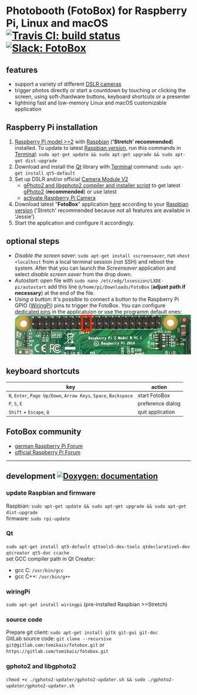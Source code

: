 # Photobooth (FotoBox) for Raspberry Pi, Linux and macOS [![Travis CI: build status](https://travis-ci.org/tomikais/fotobox.svg?branch=develop)](https://travis-ci.org/tomikais/fotobox) [![Slack: FotoBox](https://img.shields.io/badge/slack-FotoBox-blue.svg?logo=slack)](https://foto-box.slack.com/messages/CL3JQ1VJ8/)

## features

* support a variety of different [DSLR cameras](http://www.gphoto.org/proj/libgphoto2/support.php)
* trigger photos directly or start a countdown by touching or clicking the screen, using soft-/hardware buttons, keyboard shortcuts or a presenter
* lightning fast and low-memory Linux and macOS customizable application

## Raspberry Pi installation

1. [Raspberry Pi model >=2](https://www.raspberrypi.org/products/) with [Raspbian](https://www.raspberrypi.org/downloads/noobs/) (__'Stretch' recommended__) installed. To update to latest [Raspbian version](https://en.wikipedia.org/wiki/Raspbian), run this commands in [Terminal](https://www.raspberrypi.org/documentation/usage/terminal/): `sudo apt-get update && sudo apt-get upgrade && sudo apt-get dist-upgrade`
2. Download and install the [Qt](https://www.qt.io) library with [Terminal](https://www.raspberrypi.org/documentation/usage/terminal/) command: `sudo apt-get install qt5-default`
3. Set up DSLR and/or official [Camera Module V2](https://www.raspberrypi.org/products/camera-module-v2/)
    * [gPhoto2 and libgphoto2 compiler and installer script](http://github.com/gonzalo/gphoto2-updater) to get latest [gPhoto2](http://gphoto.org) (__recommended__) or use latest
    * [activate Raspberry Pi Camera](https://www.raspberrypi.org/documentation/usage/camera/)
4. Download latest "__FotoBox__" application [here](https://gitlab.com/tomikais/fotobox/tags) according to your [Raspbian version](https://en.wikipedia.org/wiki/Raspbian) ('Stretch' recommended because not all features are available in 'Jessie')
5. Start the application and configure it accordingly.

## optional steps

* _Disable the screen saver_: `sudo apt-get install xscreensaver`, run `xhost +localhost` from a local terminal session (not SSH) and reboot the system. After that you can launch the *Screensaver* application and select *disable screen saver* from the drop down.
* _Autostart_: open file with `sudo nano /etc/xdg/lxsession/LXDE-pi/autostart` add this line `@/home/pi/Downloads/FotoBox` (__adjust path if necessary__) at the end of the file.
* _Using a button_: It's possible to connect a button to the Raspberry Pi GPIO ([WiringPi](http://wiringpi.com)) pins to trigger the FotoBox. You can configure [dedicated pins](http://wiringpi.com/pins/) in the applicatuion or use the programm default ones:  
![Raspberry Pi 2 Model B default GPIO used by FotoBox](resources/RaspPi_2B_default_GPIO.jpg)

## keyboard shortcuts

| key                                                              | action            |
|------------------------------------------------------------------|-------------------|
| `N`, `Enter`, `Page Up/Down`, `Arrow Keys`, `Space`, `Backspace` | start FotoBox     |
| `P`, `S`, `E`                                                    | preference dialog |
| `Shift` + `Escape`, `Q`                                          | quit application  |

## FotoBox community

* [german Raspberry Pi Forum](https://forum-raspberrypi.de/forum/thread/39672-fotobox-projekt-fuer-den-raspberry-pi-c-qt-wiringpi-gphoto2/)
* [official Raspberry Pi Forum](https://www.raspberrypi.org/forums/viewtopic.php?t=218279)

---

## development [![Doxygen: documentation](https://img.shields.io/badge/Doxygen-documentation-lightgrey.svg)](https://tomikais.github.io/fotobox/)
### update Raspbian and firmware

Raspbian: `sudo apt-get update && sudo apt-get upgrade && sudo apt-get dist-upgrade`  
firmware: `sudo rpi-update`

### Qt

`sudo apt-get install qt5-default qttools5-dev-tools qtdeclarative5-dev qtcreator qt5-doc ccache`  
set GCC compiler path in Qt Creator:

* gcc C: `/usr/bin/gcc`
* gcc C++: `/usr/bin/g++`

### wiringPi

`sudo apt-get install wiringpi` (pre-installed Raspbian >=Stretch)

### source code

Prepare git client: `sudo apt-get install gitk git-gui git-doc`  
GitLab source code: `git clone --recursive git@gitlab.com:tomikais/fotobox.git` or `https://gitlab.com/tomikais/fotobox.git`

### gphoto2 and libgphoto2

`chmod +x ./gphoto2-updater/gphoto2-updater.sh && sudo ./gphoto2-updater/gphoto2-updater.sh`
